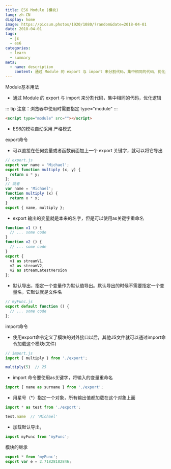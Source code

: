 ```yaml
---
title: ES6 Module (模块)
lang: zh-CN
display: home
image: https://picsum.photos/1920/1080/?random&date=2018-04-01
date: 2018-04-01
tags:
  - js
  - es6
categories:
  - learn
  - summary
meta:
  - name: description
    content: 通过 Module 的 export 与 import 来分割代码，集中相同的代码，优化逻辑
--- 
```


Module基本用法
- 通过 Module 的 export 与 import 来分割代码，集中相同的代码，优化逻辑

<!-- more -->

::: tip
注意：浏览器中使用时需要指定 type="module"
:::

``` html
<script type="module" src=""></script>
```

- ES6的模块自动采用 严格模式

export命令
- 可以直接在任何变量或者函数前面加上一个 export 关键字，就可以将它导出

``` js
// export.js
export var name = 'Michael';
export function multiply (x, y) {
  return x * y;
};
// 或者
var name = 'Michael';
function multiply (x) {
  return x * x;
}
export { name, multiply };
```

- export 输出的变量就是本来的名字，但是可以使用as关键字重命名
``` js
function v1 () {
  // ... some code
}
function v2 () {
  // ... some code
}
export {
  v1 as streamV1,
  v2 as streamV2,
  v2 as streamLatestVersion
};
```
- 默认导出，指定一个变量作为默认值导出。默认导出的时候不需要指定一个变量名，它默认就是文件名

``` js
// myFunc.js
export default function () {
  // ... some code
};
```

import命令
- 使用export命令定义了模块的对外接口以后，其他JS文件就可以通过import命令加载这个模块(文件)

``` js
// import.js
import { multiply } from './export';

multiply(5)  // 25
```

- import 命令要使用as关键字，将输入的变量重命名
``` js
import { name as surname } from './export';
```

- 用星号（*）指定一个对象，所有输出值都加载在这个对象上面
``` js
import * as test from './export';

test.name  // 'Michael'
```

- 加载默认导出，
``` js
import myFunc from 'myFunc';
```

模块的继承
``` js
export * from 'myFunc';
export var e = 2.71828182846;
```